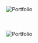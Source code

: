 <div style="display:flex; flex-direction:column; gap:50px">
    <img src="https://i.ibb.co/2STQh1N/portfolio-dark.png" alt="Portfolio" />
    <img src="https://i.ibb.co/QvhS1Zv/portfolio-light.png" alt="Portfolio" />
</div>